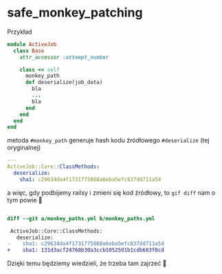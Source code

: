# safe_monkey_patching

Przykład
```ruby
module ActiveJob
  class Base
    attr_accessor :attempt_number

    class << self
      monkey_path
      def deserialize(job_data)
        bla
        ...
        bla
      end
    end
  end
end
````

metoda `#monkey_path` generuje hash kodu źródłowego `#deserialize` (tej oryginalnej)
```yml
---
ActiveJob::Core::ClassMethods:
  deserialize:
    sha1: c29634da4f1731775868a6eba5efc837dd711a54
```
a więc, gdy podbijemy railsy i zmieni się kod źródłowy, to `gif diff` nam o tym powie 🤩


```diff

diff --git a/monkey_paths.yml b/monkey_paths.yml

 ActiveJob::Core::ClassMethods:
   deserialize:
-    sha1: c29634da4f1731775868a6eba5efc837dd711a54
+    sha1: 131d3acf24768b30a3ccb1052591b1cdb603f0cd
```

Dzięki temu będziemy wiedzieli, że trzeba tam zajrzeć 🥳

